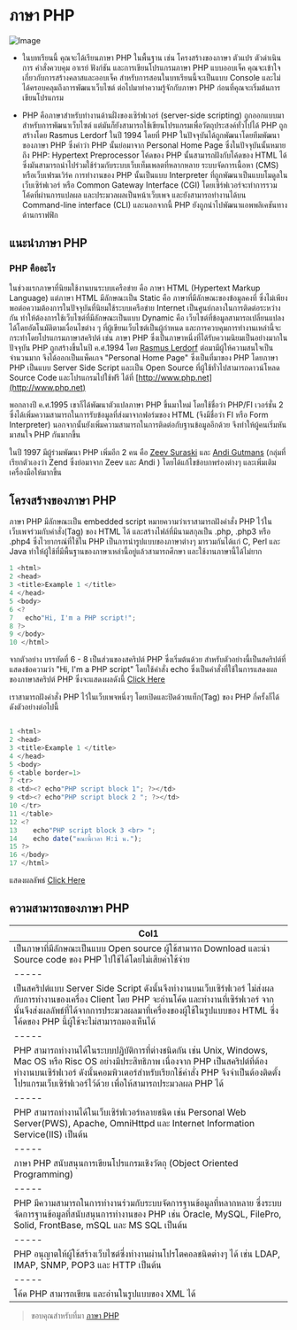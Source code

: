 ﻿# ภาษา PHP
![Image](https://www.crispinfox.com/wp-content/uploads/2015/10/php.jpg)


* ในบทเรียนนี้ คุณจะได้เรียนภาษา PHP ในพื้นฐาน เช่น โครงสร้างของภาษา ตัวแปร ตัวดำเนินการ คำสั่งควบคุม อาเรย์ ฟังก์ชัน และการเขียนโปรแกรมภาษา PHP แบบออบเจ็ค คุณจะเข้าใจเกี่ยวกับการสร้างคลาสและออบเจ็ค สำหรับการสอนในบทเรียนนี้จะเป็นแบบ Console และไม่ได้ครอบคลุมถึงการพัฒนาเว็บไซต์ ต่อไปมาทำความรู้จักกับภาษา PHP ก่อนที่คุณจะเริ่มต้นการเขียนโปรแกรม

* PHP คือภาษาสำหรับทำงานด้านฝั่งของเซิร์ฟเวอร์ (server-side scripting) ถูกออกแบบมาสำหรับการพัฒนาเว็บไซต์ แต่มันก็ยังสามารถใช้เขียนโปรแกรมเพื่อวัตถุประสงค์ทั่วไปได้ PHP ถูกสร้างโดย Rasmus Lerdorf ในปี 1994 โดยที่ PHP ในปัจจุบันได้ถูกพัฒนาโดยทีมพัฒนาของภาษา PHP ซึ่งคำว่า PHP นั้นย่อมาจาก Personal Home Page ซึ่งในปัจจุบันนั้นหมายถึง PHP: Hypertext Preprocessor โค้ดของ PHP นั้นสามารถฝังกับโค้ดของ HTML ได้ ซึ่งมันสามารถนำไปร่วมใช้ร่วมกับระบบเว็บเท็มเพลตที่หลากหลาย ระบบจัดการเนื้อหา (CMS) หรือเว็บเฟรมเวิร์ค การทำงานของ PHP นั้นเป็นแบบ Interpreter ที่ถูกพัฒนาเป็นแบบโมดูลในเว็บเซิร์ฟเวอร์ หรือ Common Gateway Interface (CGI) โดยเซิร์ฟเวอร์จะทำการรวมโค้ดที่ผ่านการแปลผล และประมวลผลเป็นหน้าเว็บเพจ และยังสามารถทำงานได้บน Command-line interface (CLI) และนอกจากนี้ PHP ยังถูกนำไปพัฒนาแอพพลิเคชันทางด้านกราฟฟิก



## แนะนำภาษา PHP
### PHP คืออะไร
  ในช่วงแรกภาษาที่นิยมใช้งานบนระบบเครือข่าย คือ ภาษา HTML (Hypertext Markup Language) แต่ภาษา HTML มีลักษณะเป็น Static คือ ภาษาที่มีลักษณะของข้อมูลคงที่ ซึ่งไม่เพียงพอต่อความต้องการในปัจจุบันที่นิยมใช้ระบบเครือข่าย Internet เป็นศูนย์กลางในการติดต่อระหว่างกัน ทำให้ต้องการใช้เว็บไซต์ที่มีลักษณะเป็นแบบ Dynamic คือ เว็บไซต์ที่ข้อมูลสามารถเปลี่ยนแปลงได้โดยอัตโนมัติตามเงื่อนไขต่าง ๆ ที่ผู้เขียนเว็บไซต์เป็นผู้กำหนด และการควบคุมการทำงานเหล่านี้จะกระทำโดยโปรแกรมภาษาสคริปต์ เช่น ภาษา PHP ซึ่งเป็นภาษาหนึ่งที่ได้รับความนิยมเป็นอย่างมากในปัจจุบัน
 PHP ถูกสร้างขึ้นในปี ค.ศ.1994 โดย [Rasmus Lerdorf](http://lerdorf.com/bio.php) ต่อมามีผู้ให้ความสนใจเป็นจำนวนมาก จึงได้ออกเป็นแพ็คเกจ "Personal Home Page" ซึ่งเป็นที่มาของ PHP โดยภาษา PHP เป็นแบบ Server Side Script และเป็น Open Source ที่ผู้ใช้ทั่วไปสามารถดาวน์โหลด Source Code และโปรแกรมไปใช้ฟรี ได้ที่ [http://www.php.net](http://www.php.net)
  
  พอกลางปี ค.ศ.1995 เขาก็ได้พัฒนาตัวแปลภาษา PHP ขึ้นมาใหม่ โดยใช้ชื่อว่า PHP/FI เวอร์ชั่น 2 ซึ่งได้เพิ่มความสามารถในการรับข้อมูลที่ส่งมาจากฟอร์มของ HTML (จึงมีชื่อว่า FI หรือ Form Interpreter) นอกจากนั้นยังเพิ่มความสามารถในการติดต่อกับฐานข้อมูลอีกด้วย จึงทำให้ผู้คนเริ่มหันมาสนใจ PHP กันมากขึ้น 
  
  ในปี 1997 มีผู้ร่วมพัฒนา PHP เพิ่มอีก 2 คน คือ [Zeev Suraski](https://en.wikipedia.org/wiki/Zeev_Suraski) และ [Andi Gutmans](https://en.wikipedia.org/wiki/Andi_Gutmans) (กลุ่มที่เรียกตัวเองว่า Zend ซึ่งย่อมาจาก Zeev และ Andi ) โดยได้แก้ไขข้อบกพร่องต่างๆ และเพิ่มเติมเครื่องมือให้มากขึ้น
## โครงสร้างของภาษา PHP
ภาษา PHP มีลักษณะเป็น embedded script หมายความว่าเราสามารถฝังคำสั่ง PHP ไว้ในเว็บเพจร่วมกับคำสั่ง(Tag) ของ HTML ได้ และสร้างไฟล์ที่มีนามสกุลเป็น .php, .php3 หรือ .php4 ซึ่งไวยากรณ์ที่ใช้ใน PHP เป็นการนำรูปแบบของภาษาต่างๆ มารวมกันได้แก่ C, Perl และ Java ทำให้ผู้ใช้ที่มีพื้นฐานของภาษาเหล่านี้อยู่แล้วสามารถศึกษา และใช้งานภาษานี้ได้ไม่ยาก


```javascript 
1 <html> 
2 <head> 
3 <title>Example 1 </title> 
4 </head> 
5 <body>
6 <? 
7   echo"Hi, I'm a PHP script!"; 
8 ?> 
9 </body> 
10 </html>
 ```
 จากตัวอย่าง บรรทัดที่ 6 - 8 เป็นส่วนของสคริปต์ PHP ซึ่งเริ่มต้นด้วย <? ตามด้วยคำสั่งที่เรียกฟังก์ชั่นหรือข้อความ และปิดท้ายด้วย ?> สำหรับตัวอย่างนี้เป็นสคริปต์ที่แสดงข้อความว่า "Hi, I'm a PHP script" โดยใช้คำสั่ง echo ซึ่งเป็นคำสั่งที่ใช้ในการแสดงผลของภาษาสคริปต์ PHP ซึ่งจะแสดงผลดังนี้ [Click Here](http://www.mwit.ac.th/~jeab/40201/example/ex1.php)

 เราสามารถฝังคำสั่ง PHP ไว้ในเว็บเพจหนึ่งๆ โดยเปิดและปิดด้วยแท็ก(Tag) ของ PHP กี่ครั้งก็ได้ ดังตัวอย่างต่อไปนี้
```javascript 

1 <html> 
2 <head> 
3 <title>Example 1 </title>
4 </head> 
5 <body>
6 <table border=1>
7 <tr>
8 <td><? echo"PHP script block 1"; ?></td>
9 <td><? echo"PHP script block 2 "; ?></td>
10 </tr>
11 </table>
12 <? 
13    echo"PHP script block 3 <br> ";
14    echo date("ขณะนี้เวลา H:i น."); 
15 ?> 
16 </body> 
17 </html>
 ```
แสดงผลลัพธ์ [Click Here](http://www.mwit.ac.th/~jeab/40201/example/ex2.php)
## ความสามารถของภาษา PHP
Col1  | 
----- | 
เป็นภาษาที่มีลักษณะเป็นแบบ Open source ผู้ใช้สามารถ Download และนำ Source code ของ PHP ไปใช้ได้โดยไม่เสียค่าใช้จ่าย |
----- |
เป็นสคริปต์แบบ Server Side Script ดังนั้นจึงทำงานบนเว็บเซิร์ฟเวอร์ ไม่ส่งผลกับการทำงานของเครื่อง Client โดย PHP จะอ่านโค้ด และทำงานที่เซิร์ฟเวอร์ จากนั้นจึงส่งผลลัพธ์ที่ได้จากการประมวลผลมาที่เครื่องของผู้ใช้ในรูปแบบของ HTML ซึ่งโค้ดของ PHP นี้ผู้ใช้จะไม่สามารถมองเห็นได้ |
----- |
PHP สามารถทำงานได้ในระบบปฎิบัติการที่ต่างชนิดกัน เช่น Unix, Windows, Mac OS หรือ Risc OS อย่างมีประสิทธิภาพ เนื่องจาก PHP เป็นสคริปต์ที่ต้องทำงานบนเซิร์ฟเวอร์ ดังนั้นคอมพิวเตอร์สำหรับเรียกใช้คำสั่ง PHP จึงจำเป็นต้องติดตั้งโปรแกรมเว็บเซิร์ฟเวอร์ไว้ด้วย เพื่อให้สามารถประมวลผล PHP ได้ |
----- |
PHP สามารถทำงานได้ในเว็บเซิร์ฟเวอร์หลายชนิด เช่น Personal Web Server(PWS), Apache, OmniHttpd และ Internet Information Service(IIS) เป็นต้น |
----- |
ภาษา PHP สนับสนุนการเขียนโปรแกรมเชิงวัตถุ (Object Oriented Programming) |
----- |
PHP มีความสามารถในการทำงานร่วมกับระบบจัดการฐานข้อมูลที่หลากหลาย ซึ่งระบบจัดการฐานข้อมูลที่สนับสนุนการทำงานของ PHP เช่น Oracle, MySQL, FilePro, Solid, FrontBase, mSQL และ MS SQL เป็นต้น |
----- |
PHP อนุญาตให้ผู้ใช้สร้างเว็บไซต์ซึ่งทำงานผ่านโปรโตคอลชนิดต่างๆ ได้ เช่น LDAP, IMAP, SNMP, POP3 และ HTTP เป็นต้น |
----- |
โค้ด PHP สามารถเขียน และอ่านในรูปแบบของ XML ได้ |


> ขอบคุณสำหรับที่มา [ภาษา PHP](http://marcuscode.com/lang/php)